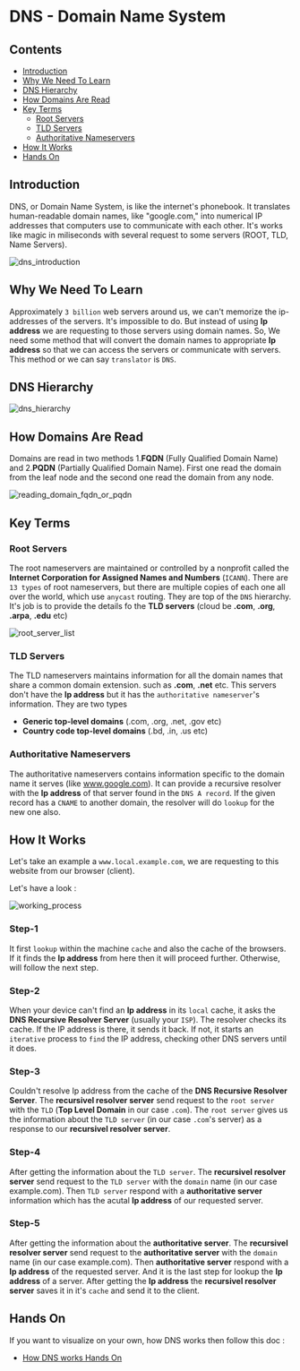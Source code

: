 # DNS - Domain Name System

## Contents
 - [Introduction](#introduction)
 - [Why We Need To Learn](#why-we-need-to-learn)
 - [DNS Hierarchy](#dns-hierarchy)
 - [How Domains Are Read](#how-domains-are-read)
 - [Key Terms](#key-terms)
    - [Root Servers](#root-servers)
    - [TLD Servers](#tld-servers)
    - [Authoritative Nameservers](#authoritative-nameservers)
 - [How It Works](#how-it-works)
 - [Hands On](#hands-on)   
## Introduction
<justify>
DNS, or Domain Name System, is like the internet's phonebook. It translates human-readable domain names, like "google.com," into numerical IP addresses that computers use to communicate with each other.
 It's works like magic in miliseconds with several request to some servers (ROOT, TLD, Name Servers).
</justify>

![dns_introduction](https://github.com/REZ-OAN/Computer-Networks/blob/main/images/002.dns_intro.png)

## Why We Need To Learn 
<justify>

Approximately `3 billion` web servers around us, we can't memorize the ip-addresses of the servers. It's impossible to do. But instead of using **Ip address** we are requesting to those servers using domain names. So, We need some method that will convert the domain names to appropriate **Ip address** so that we can access the servers or communicate with servers. This method or we can say `translator` is `DNS`.
</justify>

## DNS Hierarchy

![dns_hierarchy](https://github.com/REZ-OAN/Computer-Networks/blob/main/images/003.dns_hierarchy.png)

## How Domains Are Read
Domains are read in two methods 1.**FQDN** (Fully Qualified Domain Name) and 2.**PQDN** (Partially Qualified Domain Name). First one read the domain from the leaf node and the second one read the domain from any node.

![reading_domain_fqdn_or_pqdn](https://github.com/REZ-OAN/Computer-Networks/blob/main/images/004.fqdn_pqdn.png)

## Key Terms

### Root Servers
The root nameservers are maintained or controlled by a nonprofit called the **Internet Corporation for Assigned Names and Numbers** (`ICANN`).  There are `13 types` of root nameservers, but there are multiple copies of each one all over the world, which use `anycast` routing. They are top of the `DNS` hierarchy. It's job is to provide the details fo the **TLD servers** (cloud be **.com**, **.org**, **.arpa**, **.edu** etc)

![root_server_list](https://github.com/REZ-OAN/Computer-Networks/blob/main/images/005.root_server_list.png)

### TLD Servers
The TLD nameservers maintains information for all the domain names that share a common domain extension. such as **.com**, **.net** etc. This servers don't have the **Ip address** but it has the `authoritative nameserver`'s information. They are two types 
 - **Generic top-level domains** (.com, .org, .net, .gov etc)
 - **Country code top-level domains** (.bd, .in, .us etc)

### Authoritative Nameservers
The authoritative nameservers contains information specific to the domain name it serves (like www.google.com). It can provide a recursive resolver with the **Ip address** of that server found in the `DNS A record`. If the given record has a `CNAME` to another domain, the resolver will do `lookup` for the new one also.

## How It Works
Let's take an example a `www.local.example.com`, we are requesting to this website from our browser (client).

Let's have a look :

![working_process](https://github.com/REZ-OAN/Computer-Networks/blob/main/images/006.working_process.png)

### Step-1
<justify>

It first `lookup` within the machine `cache` and also the cache of the browsers. If it finds the **Ip address** from here then it will proceed further. Otherwise, will follow the next step.
</justify>

### Step-2
<justify>

When your device can't find an **Ip address** in its `local` cache, it asks the **DNS Recursive Resolver Server** (usually your `ISP`). The resolver checks its cache. If the IP address is there, it sends it back. If not, it starts an `iterative` process to `find` the IP address, checking other DNS servers until it does.
</justify>

### Step-3
<justify>

Couldn't resolve Ip address from the cache of the **DNS Recursive Resolver Server**. The **recursivel resolver server** send request to the `root server` with the `TLD` (**Top Level Domain** in our case `.com`). The `root server` gives us the information about the `TLD server` (in our case `.com`'s server) as a response to our **recursivel resolver server**.
</justify>

### Step-4
<justify>

After getting the information about the `TLD server`. The **recursivel resolver server** send request to the `TLD server` with the `domain` name (in our case example.com). Then `TLD server` respond with a **authoritative server** information which has the acutal **Ip address** of our requested server.
</justify>

### Step-5
<justify>

After getting the information about the **authoritative server**. The **recursivel resolver server** send request to the **authoritative server** with the `domain` name (in our case example.com). Then **authoritative server** respond with a **Ip address** of the requested server. And it is the last step for lookup the **Ip address** of a server. After getting the **Ip address** the **recursivel resolver server** saves it in it's `cache` and send it to the client.
</justify>

## Hands On
If you want to visualize on your own, how DNS works then follow this doc :
- [How DNS works Hands On](https://github.com/REZ-OAN/Computer-Networks/blob/main/docs/dns_handson.md)